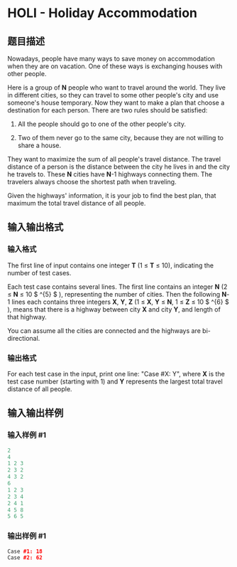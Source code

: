 # HOLI - Holiday Accommodation

## 题目描述

Nowadays, people have many ways to save money on accommodation when they are on vacation. One of these ways is exchanging houses with other people.

Here is a group of **N** people who want to travel around the world. They live in different cities, so they can travel to some other people's city and use someone's house temporary. Now they want to make a plan that choose a destination for each person. There are two rules should be satisfied:

1. All the people should go to one of the other people's city.

2. Two of them never go to the same city, because they are not willing to share a house.

They want to maximize the sum of all people's travel distance. The travel distance of a person is the distance between the city he lives in and the city he travels to. These **N** cities have **N**-1 highways connecting them. The travelers always choose the shortest path when traveling.

Given the highways' information, it is your job to find the best plan, that maximum the total travel distance of all people.

## 输入输出格式

### 输入格式

The first line of input contains one integer **T** (1 ≤ **T** ≤ 10), indicating the number of test cases.

Each test case contains several lines. The first line contains an integer **N** (2 ≤ **N** ≤ 10 $ ^{5} $ ), representing the number of cities. Then the following **N**-1 lines each contains three integers **X**, **Y**, **Z** (1 ≤ **X**, **Y** ≤ **N**, 1 ≤ **Z** ≤ 10 $ ^{6} $ ), means that there is a highway between city **X** and city **Y**, and length of that highway.

You can assume all the cities are connected and the highways are bi-directional.

### 输出格式

For each test case in the input, print one line: "Case #X: Y", where **X** is the test case number (starting with 1) and **Y** represents the largest total travel distance of all people.

## 输入输出样例

### 输入样例 #1

```cpp
2
4
1 2 3
2 3 2
4 3 2
6
1 2 3
2 3 4
2 4 1
4 5 8
5 6 5
```


### 输出样例 #1

```cpp
Case #1: 18
Case #2: 62
```


